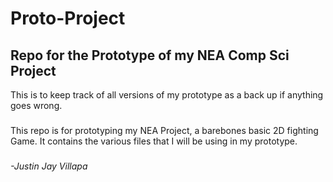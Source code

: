 # Proto-Project
## Repo for the Prototype of my NEA Comp Sci Project
This is to keep track of all versions of my prototype as a back up if anything goes wrong.
###
This repo is for prototyping my NEA Project, a barebones basic 2D fighting Game.
It contains the various files that I will be using in my prototype.
###
*-Justin Jay Villapa*
